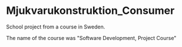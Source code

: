 # Mjukvarukonstruktion_Consumer

School project from a course in Sweden.

The name of the course was "Software Development, Project Course"
